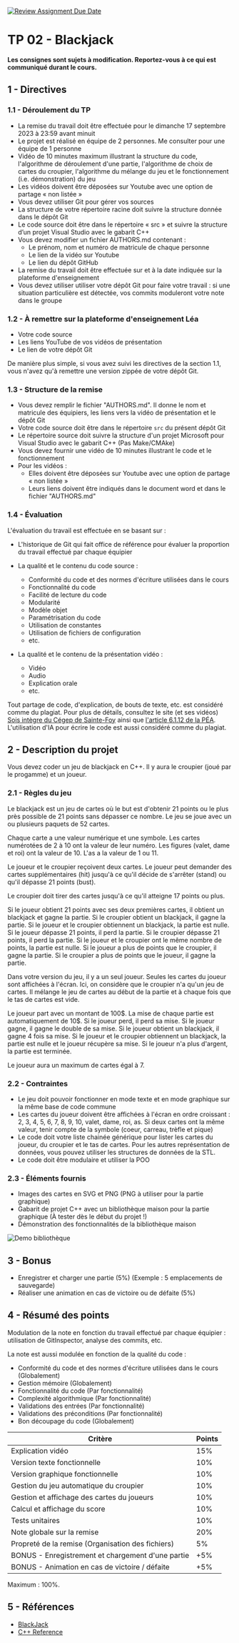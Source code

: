 [![Review Assignment Due Date](https://classroom.github.com/assets/deadline-readme-button-24ddc0f5d75046c5622901739e7c5dd533143b0c8e959d652212380cedb1ea36.svg)](https://classroom.github.com/a/pfc29rd4)
# TP 02 - Blackjack

**Les consignes sont sujets à modification. Reportez-vous à ce qui est communiqué durant le cours.**

## 1 - Directives

### 1.1 - Déroulement du TP

- La remise du travail doit être effectuée pour le dimanche 17 septembre 2023 à 23:59 avant minuit
- Le projet est réalisé en équipe de 2 personnes. Me consulter pour une équipe de 1 personne
- Vidéo de 10 minutes maximum illustrant la structure du code, l'algorithme de déroulement d'une partie, l'algorithme de choix de cartes du croupier, l'algorithme du mélange du jeu et le fonctionnement (i.e. démonstration) du jeu
- Les vidéos doivent être déposées sur Youtube avec une option de partage « non listée »
- Vous devez utiliser Git pour gérer vos sources
- La structure de votre répertoire racine doit suivre la structure donnée dans le dépôt Git
- Le code source doit être dans le répertoire « src » et suivre la structure d’un projet Visual Studio avec le gabarit C++
- Vous devez modifier un fichier AUTHORS.md contenant :
  - Le prénom, nom et numéro de matricule de chaque personne
  - Le lien de la vidéo sur Youtube
  - Le lien du dépôt GitHub
- La remise du travail doit être effectuée sur et à la date indiquée sur la plateforme d'enseignement
- Vous devez utiliser utiliser votre dépôt Git pour faire votre travail : si une situation particulière est détectée, vos commits moduleront votre note dans le groupe

### 1.2 - À remettre sur la plateforme d'enseignement Léa

- Votre code source
- Les liens YouTube de vos vidéos de présentation
- Le lien de votre dépôt Git

De manière plus simple, si vous avez suivi les directives de la section 1.1, vous n'avez qu'à remettre une version zippée de votre dépôt Git.

### 1.3 - Structure de la remise

- Vous devez remplir le fichier "AUTHORS.md". Il donne le nom et matricule des équipiers, les liens vers la vidéo de présentation et le dépôt Git
- Votre code source doit être dans le répertoire  ```src``` du présent dépôt Git
- Le répertoire source doit suivre la structure d'un projet Microsoft pour Visual Studio avec le gabarit C++ (Pas Make/CMAke)
- Vous devez fournir une vidéo de 10 minutes illustrant le code et le fonctionnement
- Pour les vidéos :
  - Elles doivent être déposées sur Youtube avec une option de partage « non listée »
  - Leurs liens doivent être indiqués dans le document word et dans le fichier "AUTHORS.md"

### 1.4 - Évaluation

L'évaluation du travail est effectuée en se basant sur :

- L'historique de Git qui fait office de référence pour évaluer la proportion du travail effectué par chaque équipier

- La qualité et le contenu du code source :

  - Conformité du code et des normes d'écriture utilisées dans le cours
  - Fonctionnalité du code
  - Facilité de lecture du code
  - Modularité
  - Modèle objet
  - Paramétrisation du code
  - Utilisation de constantes
  - Utilisation de fichiers de configuration
  - etc.

- La qualité et le contenu de la présentation vidéo :

  - Vidéo
  - Audio
  - Explication orale
  - etc.

Tout partage de code, d'explication, de bouts de texte, etc. est considéré comme du plagiat. Pour plus de détails, consultez le site (et ses vidéos) [Sois intègre du Cégep de Sainte-Foy](http://csfoy.ca/soisintegre) ainsi que [l'article 6.1.12 de la PÉA](https://www.csfoy.ca/fileadmin/documents/notre_cegep/politiques_et_reglements/5.9_PolitiqueEvaluationApprentissages_2019.pdf). L'utilisation d'IA pour écrire le code est aussi considéré comme du plagiat.

## 2 - Description du projet

Vous devez coder un jeu de blackjack en C++. Il y aura le croupier (joué par le progamme) et un joueur.

### 2.1 - Règles du jeu

Le blackjack est un jeu de cartes où le but est d'obtenir 21 points ou le plus près possible de 21 points sans dépasser ce nombre. Le jeu se joue avec un ou plusieurs paquets de 52 cartes.

Chaque carte a une valeur numérique et une symbole. Les cartes numérotées de 2 à 10 ont la valeur de leur numéro. Les figures (valet, dame et roi) ont la valeur de 10. L'as a la valeur de 1 ou 11.

Le joueur et le croupier reçoivent deux cartes. Le joueur peut demander des cartes supplémentaires (hit) jusqu'à ce qu'il décide de s'arrêter (stand) ou qu'il dépasse 21 points (bust).

Le croupier doit tirer des cartes jusqu'à ce qu'il atteigne 17 points ou plus.

Si le joueur obtient 21 points avec ses deux premières cartes, il obtient un blackjack et gagne la partie. Si le croupier obtient un blackjack, il gagne la partie. Si le joueur et le croupier obtiennent un blackjack, la partie est nulle. Si le joueur dépasse 21 points, il perd la partie. Si le croupier dépasse 21 points, il perd la partie. Si le joueur et le croupier ont le même nombre de points, la partie est nulle. Si le joueur a plus de points que le croupier, il gagne la partie. Si le croupier a plus de points que le joueur, il gagne la partie.

Dans votre version du jeu, il y a un seul joueur. Seules les cartes du joueur sont affichées à l'écran. Ici, on considère que le croupier n'a qu'un jeu de cartes. Il mélange le jeu de cartes au début de la partie et à chaque fois que le tas de cartes est vide.

Le joueur part avec un montant de 100\$. La mise de chaque partie est automatiquement de 10\$. Si le joueur perd, il perd sa mise. Si le joueur gagne, il gagne le double de sa mise. Si le joueur obtient un blackjack, il gagne 4 fois sa mise. Si le joueur et le croupier obtiennent un blackjack, la partie est nulle et le joueur récupère sa mise. Si le joueur n'a plus d'argent, la partie est terminée.

Le joueur aura un maximum de cartes égal à 7.

### 2.2 - Contraintes

- Le jeu doit pouvoir fonctionner en mode texte et en mode graphique sur la même base de code commune
- Les cartes du joueur doivent être affichées à l'écran en ordre croissant : 2, 3, 4, 5, 6, 7, 8, 9, 10, valet, dame, roi, as. Si deux cartes ont la même valeur, tenir compte de la symbole (coeur, carreau, trèfle et pique)
- Le code doit votre liste chainée générique pour lister les cartes du joueur, du croupier et le tas de cartes. Pour les autres représentation de données, vous pouvez utiliser les structures de données de la STL.
- Le code doit être modulaire et utiliser la POO

### 2.3 - Éléments fournis

- Images des cartes en SVG et PNG (PNG à utiliser pour la partie graphique)
- Gabarit de projet C++ avec un bibliothèque maison pour la partie graphique (À tester dès le début du projet !)
- Démonstration des fonctionnalités de la bibliothèque maison

![Demo bibliothèque](img/demo_lib_graphique.png)

## 3 - Bonus

- Enregistrer et charger une partie (5%) (Exemple : 5 emplacements de sauvegarde)
- Réaliser une animation en cas de victoire ou de défaite (5%)

## 4 - Résumé des points

Modulation de la note en fonction du travail effectué par chaque équipier : utilisation de GitInspector, analyse des commits, etc.

La note est aussi modulée en fonction de la qualité du code :

- Conformité du code et des normes d'écriture utilisées dans le cours (Globalement)
- Gestion mémoire (Globalement)
- Fonctionnalité du code (Par fonctionnalité)
- Complexité algorithmique (Par fonctionnalité)
- Validations des entrées (Par fonctionnalité)
- Validations des préconditions (Par fonctionnalité)
- Bon découpage du code (Globalement)

| Critère | Points |
| --- | --- |
| Explication vidéo | 15% |
| Version texte fonctionnelle | 10% |
| Version graphique fonctionnelle | 10% |
| Gestion du jeu automatique du croupier | 10% |
| Gestion et affichage des cartes du joueurs | 10% |
| Calcul et affichage du score | 10% |
| Tests unitaires | 10% |
| Note globale sur la remise | 20% |
| Propreté de la remise (Organisation des fichiers) | 5% |
| BONUS - Enregistrement et chargement d'une partie | +5% |
| BONUS - Animation en cas de victoire / défaite | +5% |

Maximum : 100%.

## 5 - Références

- [BlackJack](https://fr.wikipedia.org/wiki/Blackjack_(jeu))
- [C++ Reference](https://en.cppreference.com/w/)
